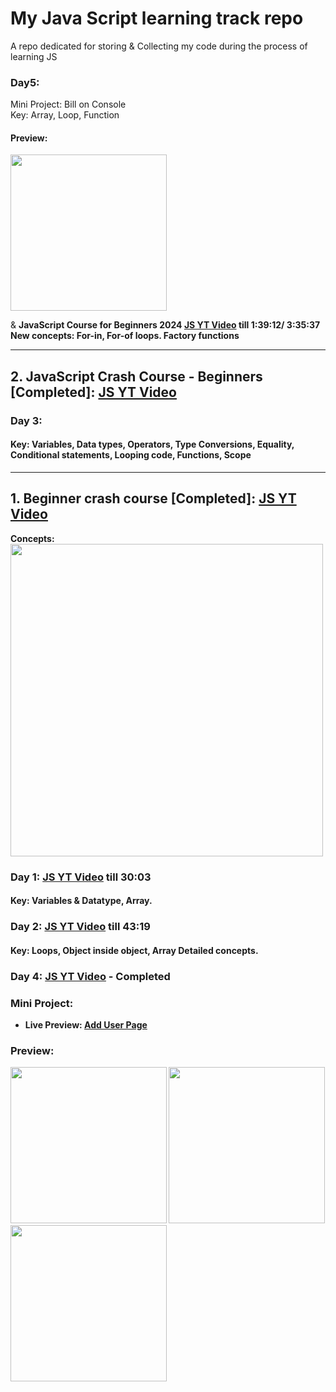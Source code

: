 # My Java Script learning track repo
A repo dedicated for storing &amp; Collecting my code during the process of learning JS 

### Day5:
Mini Project: Bill on Console <br>
Key: Array, Loop, Function <br>
#### Preview: 
<img src="https://github.com/user-attachments/assets/d08d8c40-e107-4ef3-9523-8a190338341a" width="250px">

& <b>JavaScript Course for Beginners 2024  [JS YT Video](https://youtu.be/Zi-Q0t4gMC8?si=ZogabwNeyKoDJDlB&t=5952)<b> till 1:39:12/ 3:35:37 <br>
New concepts: For-in, For-of loops. Factory functions

------

## 2. JavaScript Crash Course - Beginners [Completed]: [JS YT Video](https://youtu.be/XIOLqoPHCJ4?si=O_VOPOb84tTDHmnM)
### Day 3:
#### Key: Variables, Data types, Operators, Type Conversions, Equality, Conditional statements, Looping code, Functions, Scope

------

## 1. Beginner crash course [Completed]: [JS YT Video](https://youtu.be/hdI2bqOjy3c?si=OqST_XEKNzbqvbbk)
Concepts: <br>
<img src="https://github.com/user-attachments/assets/3b235cd9-fba9-4df4-ab50-2694805d3dd4" width="500px">

### Day 1: [JS YT Video](https://youtu.be/hdI2bqOjy3c?si=UpicSrADftvvCev3&t=1803) till 30:03 
#### Key: Variables & Datatype, Array.

### Day 2: [JS YT Video](https://youtu.be/hdI2bqOjy3c?si=Lv0Lnx9LYUUfrHCs&t=2599) till 43:19
#### Key: Loops, Object inside object, Array Detailed concepts.

### Day 4: [JS YT Video](https://youtu.be/hdI2bqOjy3c?si=Lv0Lnx9LYUUfrHCs&t=2599) - Completed
### Mini Project:
- **Live Preview**: [Add User Page](https://add-user-page.netlify.app)
### Preview: 
<img src="https://github.com/user-attachments/assets/6609c90b-2de2-4615-b776-f9395cae5f25" width="250">
<img src="https://github.com/user-attachments/assets/9e086b9d-4eb4-4048-9963-402eca0c91f7" width="250">
<img src="https://github.com/user-attachments/assets/0f18c666-6fb8-4429-93d2-45fe8ee181b3" width="250">
<br>
